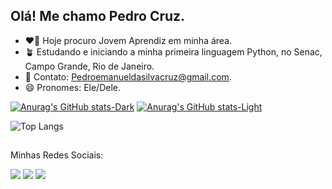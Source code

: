 ## Olá! Me chamo Pedro Cruz.

- ❤️‍🔥 Hoje procuro Jovem Aprendiz em minha área.
- 🪴 Estudando e iniciando a minha primeira linguagem Python, no Senac, Campo Grande, Rio de Janeiro.
- 📨 Contato: Pedroemanueldasilvacruz@gmail.com. 
- 😄 Pronomes: Ele/Dele.

[![Anurag's GitHub stats-Dark](https://github-readme-stats.vercel.app/api?username=PedCruz\&show_icons=true\&theme=dark#gh-dark-mode-only)](https://github.com/anuraghazra/github-readme-stats#responsive-card-theme#gh-dark-mode-only)
[![Anurag's GitHub stats-Light](https://github-readme-stats.vercel.app/api?username=PedCruz\&show_icons=true\&theme=default#gh-light-mode-only)](https://github.com/anuraghazra/github-readme-stats#responsive-card-theme#gh-light-mode-only)


![Top Langs](https://github-readme-stats.vercel.app/api/top-langs/?username=PedCruz&layout=compact) 
                                                                                                    
##
Minhas Redes Sociais:

<a href="https://www.youtube.com/@PedCruz17" target="_blank"><img src="https://img.shields.io/badge/YouTube-FF0000?style-for-the-badge&logo=youtube&logoColor=white"
target="_blank"></a>
<a href="https://www.instagram.com/pedcruz_18/" target="_blank"><img src="https://img.shields.io/badge/-Instagram-%23E4405F?style-for-the-badge&logo=instagram&logoColor=white"
target="_blank"></a>
<a href="https://www.linkedin.com/in/" target="_blank"><img src="https://img.shields.io/badge/-LinkedIn-%230077B5?style-for-the-badge&logo=linkedin&logoColor=white" target="_blank"></a>
